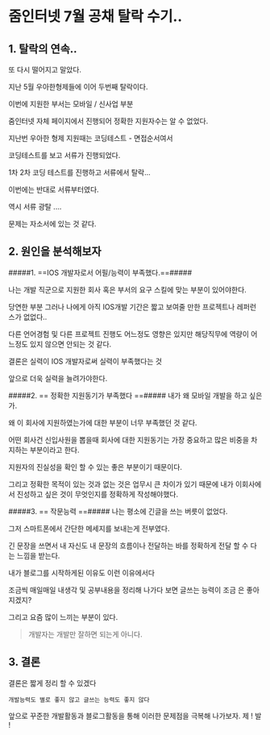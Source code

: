 # 줌인터넷 7월 공채 탈락 수기..

## 1. 탈락의 연속..

또 다시 떨어지고 말았다.

지난 5월 우아한형제들에 이어 두번째 탈락이다.

이번에 지원한 부서는 모바일 / 신사업 부분

줌인터넷 자체 페이지에서 진행되어 정확한 지원자수는 알 수 없었다.

지난번 우아한 형제 지원때는 코딩테스트 - 면접순서여서

코딩테스트를 보고 서류가 진행되었다.

1차 2차 코딩 테스트를 진행하고 서류에서 탈락...

이번에는 반대로 서류부터였다.

역시 서류 광탈 ....

문제는 자소서에 있는 것 같다.

## 2. 원인을 분석해보자

#####1. ==IOS 개발자로서 어필/능력이 부족했다.==#####

나는 개발 직군으로 지원한 회사 혹은 부서의 요구 스킬에 맞는 부분이 있어야한다.

당연한 부분 그러나 나에게 아직 IOS개발 기간은 짧고 보여줄 만한 프로젝트나 레퍼런스가 없없다..

다른 언어경험 및 다른 프로젝트 진행도 어느정도 영향은 있지만 해당직무에 역량이 어느정도 있지 않으면 안되는 것 같다.

결론은 실력이 IOS 개발자로써 실력이 부족했다는 것

앞으로 더욱 실력을 늘려가야한다.


#####2. == 정확한 지원동기가 부족했다 ==#####
내가 왜 모바일 개발을 하고 싶은가.

왜 이 회사에 지원하였는가에 대한 부분이 너무 부족했던 것 같다.

어떤 회사건 신입사원을 뽑을때 회사에 대한 지원동기는 가장 중요하고 많은 비중을 차지하는 부분이라고 한다.

지원자의 진실성을 확인 할 수 있는 좋은 부분이기 때문이다.

그리고 정확한 목적이 있는 것과 없는 것은 업무시 큰 차이가 있기 때문에 내가 이회사에서 진성하고 싶은 것이 무엇인지를 정확하게 작성해야했다.

#####3. == 작문능력 ==#####
나는 평소에 긴글을 쓰는 버릇이 없었다.

그저 스마트폰에서 간단한 메세지를 보내는게 전부였다.

긴 문장을 쓰면서 내 자신도 내 문장의 흐름이나 전달하는 바를 정확하게 전달 할 수 다는 느낌을 받는다.

내가 블로그를 시작하게된 이유도 이런 이유에서다

조금씩 매일매일 내생각 및 공부내용을 정리해 나가다 보면 글쓰는 능력이 조금 은 좋아지겠지?

그리고 요즘 많이 느끼는 부분이 있다.

> 개발자는 개발만 잘하면 되는게 아니다.




## 3. 결론
결론은 짧게 정리 할 수 있겠다

```
개발능력도 별로 좋지 않고 글쓰는 능력도 좋지 않다
```

앞으로 꾸준한 개발활동과 블로그활동을 통해 이러한 문제점을 극복해 나가보자. 제 ! 발 !
